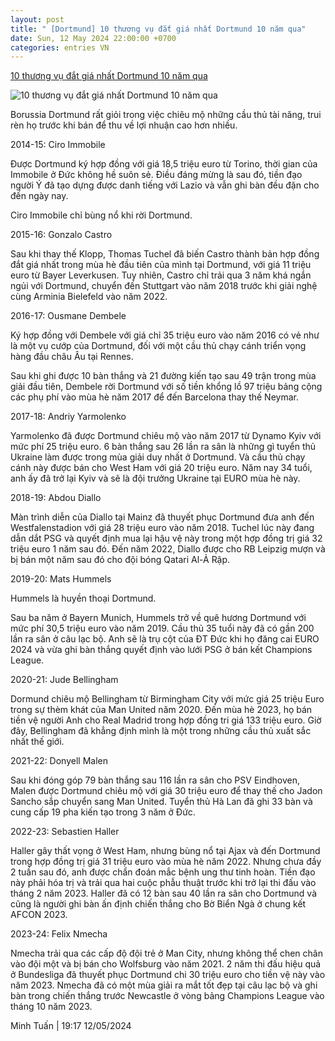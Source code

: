 ```yaml
---
layout: post
title: " [Dortmund] 10 thương vụ đắt giá nhất Dortmund 10 năm qua"
date: Sun, 12 May 2024 22:00:00 +0700
categories: entries VN
---
```

[10 thương vụ đắt giá nhất Dortmund 10 năm qua](https://www.tinthethao.com.vn/10-thuong-vu-dat-gia-nhat-dortmund-10-nam-qua-d760311.html)

![10 thương vụ đắt giá nhất Dortmund 10 năm qua](https://media.tinthethao.com.vn/resize/534x280/files/bongda/2024/05/12/10-thuong-vu-dat-gia-nhat-dortmund-10-nam-qua-144811jpg.jpg)

Borussia Dortmund rất giỏi trong việc chiêu mộ những cầu thủ tài năng, trui rèn họ trước khi bán để thu về lợi nhuận cao hơn nhiều.

2014-15: Ciro Immobile



Được Dortmund ký hợp đồng với giá 18,5 triệu euro từ Torino, thời gian của Immobile ở Đức không hề suôn sẻ. Điều đáng mừng là sau đó, tiền đạo người Ý đã tạo dựng được danh tiếng với Lazio và vẫn ghi bàn đều đặn cho đến ngày nay.

Ciro Immobile chỉ bùng nổ khi rời Dortmund.

2015-16: Gonzalo Castro



Sau khi thay thế Klopp, Thomas Tuchel đã biến Castro thành bản hợp đồng đắt giá nhất trong mùa hè đầu tiên của mình tại Dortmund, với giá 11 triệu euro từ Bayer Leverkusen. Tuy nhiên, Castro chỉ trải qua 3 năm khá ngắn ngủi với Dortmund, chuyển đến Stuttgart vào năm 2018 trước khi giải nghệ cùng Arminia Bielefeld vào năm 2022.

2016-17: Ousmane Dembele



Ký hợp đồng với Dembele với giá chỉ 35 triệu euro vào năm 2016 có vẻ như là một vụ cướp của Dortmund, đối với một cầu thủ chạy cánh triển vọng hàng đầu châu Âu tại Rennes.

Sau khi ghi được 10 bàn thắng và 21 đường kiến tạo sau 49 trận trong mùa giải đầu tiên, Dembele rời Dortmund với số tiền khổng lồ 97 triệu bảng cộng các phụ phí vào mùa hè năm 2017 để đến Barcelona thay thế Neymar.

2017-18: Andriy Yarmolenko

Yarmolenko đã được Dortmund chiêu mộ vào năm 2017 từ Dynamo Kyiv với mức phí 25 triệu euro. 6 bàn thắng sau 26 lần ra sân là những gì tuyển thủ Ukraine làm được trong mùa giải duy nhất ở Dortmund. Và cầu thủ chạy cánh này được bán cho West Ham với giá 20 triệu euro. Năm nay 34 tuổi, anh ấy đã trở lại Kyiv và sẽ là đội trưởng Ukraine tại EURO mùa hè này.

2018-19: Abdou Diallo



Màn trình diễn của Diallo tại Mainz đã thuyết phục Dortmund đưa anh đến Westfalenstadion với giá 28 triệu euro vào năm 2018. Tuchel lúc này đang dẫn dắt PSG và quyết định mua lại hậu vệ này trong một hợp đồng trị giá 32 triệu euro 1 năm sau đó. Đến năm 2022, Diallo được cho RB Leipzig mượn và bị bán một năm sau đó cho đội bóng Qatari Al-Ả Rập.

2019-20: Mats Hummels



Hummels là huyền thoại Dortmund.

Sau ba năm ở Bayern Munich, Hummels trở về quê hương Dortmund với mức phí 30,5 triệu euro vào năm 2019. Cầu thủ 35 tuổi này đã có gần 200 lần ra sân ở câu lạc bộ. Anh sẽ là trụ cột của ĐT Đức khi họ đăng cai EURO 2024 và vừa ghi bàn thắng quyết định vào lưới PSG ở bán kết Champions League.

2020-21: Jude Bellingham

Dormund chiêu mộ Bellingham từ Birmingham City với mức giá 25 triệu Euro trong sự thèm khát của Man United năm 2020. Đến mùa hè 2023, họ bán tiền vệ người Anh cho Real Madrid trong hợp đồng tri giá 133 triệu euro. Giờ đây, Bellingham đã khẳng định mình là một trong những cầu thủ xuất sắc nhất thế giới.



2021-22: Donyell Malen



Sau khi đóng góp 79 bàn thắng sau 116 lần ra sân cho PSV Eindhoven, Malen được Dortmund chiêu mộ với giá 30 triệu euro để thay thế cho Jadon Sancho sắp chuyển sang Man United. Tuyển thủ Hà Lan đã ghi 33 bàn và cung cấp 19 pha kiến tạo trong 3 năm ở Đức.

2022-23: Sebastien Haller



Haller gây thất vọng ở West Ham, nhưng bùng nổ tại Ajax và đến Dortmund trong hợp đồng trị giá 31 triệu euro vào mùa hè năm 2022. Nhưng chưa đầy 2 tuần sau đó, anh được chẩn đoán mắc bệnh ung thư tinh hoàn. Tiền đạo này phải hóa trị và trải qua hai cuộc phẫu thuật trước khi trở lại thi đấu vào tháng 2 năm 2023. Haller đã có 12 bàn sau 40 lần ra sân cho Dortmund và cũng là người ghi bàn ấn định chiến thắng cho Bờ Biển Ngà ở chung kết AFCON 2023.

2023-24: Felix Nmecha



Nmecha trải qua các cấp độ đội trẻ ở Man City, nhưng không thể chen chân vào đội một và bị bán cho Wolfsburg vào năm 2021. 2 năm thi đấu hiệu quả ở Bundesliga đã thuyết phục Dortmund chi 30 triệu euro cho tiền vệ này vào năm 2023. Nmecha đã có một mùa giải ra mắt tốt đẹp tại câu lạc bộ và ghi bàn trong chiến thắng trước Newcastle ở vòng bảng Champions League vào tháng 10 năm 2023.

Minh Tuấn | 19:17 12/05/2024

